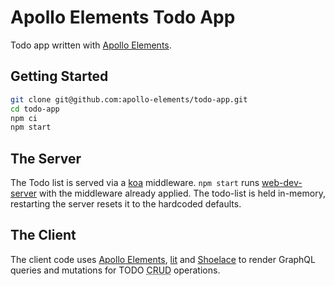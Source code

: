 # Apollo Elements Todo App

Todo app written with [Apollo Elements](https://apolloelements.dev/blog/todo-app/).

## Getting Started

```bash
git clone git@github.com:apollo-elements/todo-app.git
cd todo-app
npm ci
npm start
```

## The Server

The Todo list is served via a [koa](https://koajs.com/) middleware. `npm start` runs [web-dev-server](https://modern-web.dev/guides/dev-server/getting-started/) with the middleware already applied. The todo-list is held in-memory, restarting the server resets it to the hardcoded defaults.

## The Client

The client code uses [Apollo Elements](https://apolloelements.dev), [lit](https://lit.dev) and [Shoelace](https://shoelace.style) to render GraphQL queries and mutations for TODO <abbr title="create read update delete">CRUD</abbr> operations.
